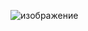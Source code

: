 ![изображение](https://user-images.githubusercontent.com/116440916/236279166-909ef291-53f4-412b-befc-ba03d6011346.png)

